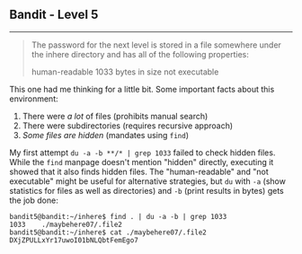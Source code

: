 ## Bandit - Level 5
---
>The password for the next level is stored in a file somewhere under the inhere
>directory and has all of the following properties:
>
>   human-readable
>   1033 bytes in size
>   not executable

This one had me thinking for a little bit. Some important facts about this
environment:

1. There were _a lot_ of files (prohibits manual search)
2. There were subdirectories (requires recursive approach)
3. _Some files are hidden_ (mandates using `find`)

My first attempt `du -a -b **/* | grep 1033` failed to check hidden files.
While the `find` manpage doesn't mention "hidden" directly, executing it showed
that it also finds hidden files. The "human-readable" and "not executable"
might be useful for alternative strategies, but `du` with `-a` (show statistics
for files as well as directories) and `-b` (print results in bytes) gets the
job done:
```
bandit5@bandit:~/inhere$ find . | du -a -b | grep 1033
1033	./maybehere07/.file2
bandit5@bandit:~/inhere$ cat ./maybehere07/.file2
DXjZPULLxYr17uwoI01bNLQbtFemEgo7
```
